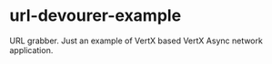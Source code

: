 url-devourer-example
====================

URL grabber. Just an example of VertX based VertX Async network application.
